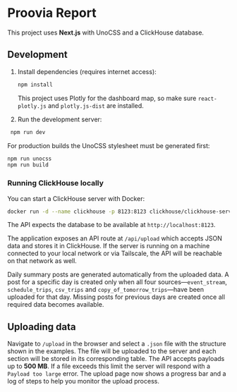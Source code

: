 # Proovia Report

This project uses **Next.js** with UnoCSS and a ClickHouse database.

## Development

1. Install dependencies (requires internet access):

   ```bash
   npm install
   ```

   This project uses Plotly for the dashboard map, so make sure
   `react-plotly.js` and `plotly.js-dist` are installed.

2. Run the development server:

 ```bash
  npm run dev
  ```

For production builds the UnoCSS stylesheet must be generated first:

```bash
npm run unocss
npm run build
```

### Running ClickHouse locally

You can start a ClickHouse server with Docker:

```bash
docker run -d --name clickhouse -p 8123:8123 clickhouse/clickhouse-server
```

The API expects the database to be available at `http://localhost:8123`.

The application exposes an API route at `/api/upload` which accepts JSON data
and stores it in ClickHouse. If the server is running on a machine connected to
your local network or via Tailscale, the API will be reachable on that network
as well.

Daily summary posts are generated automatically from the uploaded data. A post
for a specific day is created only when all four sources—`event_stream`,
`schedule_trips`, `csv_trips` and `copy_of_tomorrow_trips`—have been uploaded
for that day. Missing posts for previous days are created once all required data
becomes available.

## Uploading data

Navigate to `/upload` in the browser and select a `.json` file with the
structure shown in the examples. The file will be uploaded to the server and
each section will be stored in its corresponding table. The API accepts payloads
up to **500&nbsp;MB**. If a file exceeds this limit the server will respond with a
`Payload too large` error. The upload page now shows a progress bar and a log of
steps to help you monitor the upload process.
